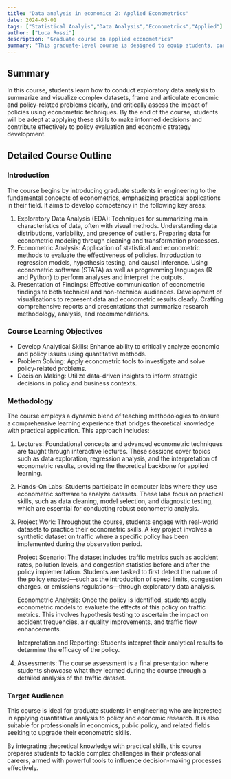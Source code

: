 ```yaml
---
title: "Data analysis in economics 2: Applied Econometrics"
date: 2024-05-01
tags: ["Statistical Analyis","Data Analysis","Econometrics","Applied"]
author: ["Luca Rossi"]
description: "Graduate course on applied econometrics" 
summary: "This graduate-level course is designed to equip students, particularly those in engineering disciplines, with robust analytical skills focused on econometric methods and data analysis. The course covers practical applications of econometrics, empowering students to rigorously analyze, interpret, and solve real-world policy and economic problems using statistical techniques" 
---
```


## Summary

In this course, students learn how to conduct exploratory data analysis to summarize and visualize complex datasets, frame and articulate economic and policy-related problems clearly, and critically assess the impact of policies using econometric techniques. By the end of the course, students will be adept at applying these skills to make informed decisions and contribute effectively to policy evaluation and economic strategy development.

## Detailed Course Outline

### Introduction

The course begins by introducing graduate students in engineering to the fundamental concepts of econometrics, emphasizing practical applications in their field. It aims to develop competency in the following key areas:

1.	Exploratory Data Analysis (EDA):
    Techniques for summarizing main characteristics of data, often with visual methods.
    Understanding data distributions, variability, and presence of outliers.
    Preparing data for econometric modeling through cleaning and transformation processes.
2.	Econometric Analysis:
    Application of statistical and econometric methods to evaluate the effectiveness of policies.
    Introduction to regression models, hypothesis testing, and causal inference.
    Using econometric software (STATA) as well as programming languages (R and Python) to perform analyses and interpret the outputs.
3.	Presentation of Findings:
    Effective communication of econometric findings to both technical and non-technical audiences.
    Development of visualizations to represent data and econometric results clearly.
    Crafting comprehensive reports and presentations that summarize research methodology, analysis, and recommendations.

### Course Learning Objectives

- Develop Analytical Skills: Enhance ability to critically analyze economic and policy issues using quantitative methods.
- Problem Solving: Apply econometric tools to investigate and solve policy-related problems.
- Decision Making: Utilize data-driven insights to inform strategic decisions in policy and business contexts.

### Methodology

The course employs a dynamic blend of teaching methodologies to ensure a comprehensive learning experience that bridges theoretical knowledge with practical application. This approach includes:

1.	Lectures: Foundational concepts and advanced econometric techniques are taught through interactive lectures. These sessions cover topics such as data exploration, regression analysis, and the interpretation of econometric results, providing the theoretical backbone for applied learning.

2.	Hands-On Labs: Students participate in computer labs where they use econometric software to analyze datasets. These labs focus on practical skills, such as data cleaning, model selection, and diagnostic testing, which are essential for conducting robust econometric analysis.

3.	Project Work:
    Throughout the course, students engage with real-world datasets to practice their econometric skills. A key project involves a synthetic dataset on traffic where a specific policy has been implemented during the observation period.

    Project Scenario: The dataset includes traffic metrics such as accident rates, pollution levels, and congestion statistics before and after the policy implementation. Students are tasked to first detect the nature of the policy enacted—such as the introduction of speed limits, congestion charges, or emissions regulations—through exploratory data analysis.

    Econometric Analysis: Once the policy is identified, students apply econometric models to evaluate the effects of this policy on traffic metrics. This involves hypothesis testing to ascertain the impact on accident frequencies, air quality improvements, and traffic flow enhancements.
    
    Interpretation and Reporting: Students interpret their analytical results to determine the efficacy of the policy. 

4.	Assessments:
The course assessment is a final presentation where students showcase what they learned during the course through a detailed analysis of the traffic dataset.


### Target Audience

This course is ideal for graduate students in engineering who are interested in applying quantitative analysis to policy and economic research. It is also suitable for professionals in economics, public policy, and related fields seeking to upgrade their econometric skills.

By integrating theoretical knowledge with practical skills, this course prepares students to tackle complex challenges in their professional careers, armed with powerful tools to influence decision-making processes effectively.


<!-- ---

## Part 1

This section reviews things.

##### Lecture videos

1. [Video Title 1](https://youtu.be/0rbmjemhy38)
2. [Video Title 2](https://youtu.be/a2tbm5ljZJM)
3. [Video Title 3](https://youtu.be/bz2mXgo7Kj0)
4. [Video Title 4](https://youtu.be/rA4S9lFiU3o)

##### Lecture notes

+ [Lecture Note Title 1](lecture1.pdf)

##### Readings

+ [Paper Title 1](https://doi.org/10.1257/aer.102.4.1721) – This paper finds things.
+ [Paper Title 2](https://doi.org/10.1257/mac.6.1.190) – This paper reviews things.
+ [Paper Title 3](https://doi.org/10.1093/qje/qjv006) – This paper reviews more things and derives some results.

##### Homework

+ [Quiz 1](quiz1.pdf)
+ [Problem set 1](ps1.pdf)

---

## Part 2

This section introduces other things.

##### Lecture videos

5. [Video Title 5](https://youtu.be/tU0dtS9iiOk)
6. [Video Title 6](https://youtu.be/GMIKykwvrGI)
7. [Video Title 7](https://youtu.be/79MSNfp1rw0)
8. [Video Title 8](https://youtu.be/zEShE10YiYo)
9. [Video Title 9](https://youtu.be/SNlHsn7isog)

##### Lecture notes

+ [Lecture Note Title 2](lecture2.pdf)

##### Readings

+ [Paper Title 4](https://doi.org/10.1093/restud/rdy030) – This paper shows stuff.
+ [Paper Title 5](https://doi.org/10.1093/jeea/jvaa041) – This paper shows other things.

##### Homework

+ [Quiz 2](quiz2.pdf)
+ [Problem Set 2](ps2.pdf)

---

## Part 3

This section turns to other things. Lorem ipsum dolor sit amet, consectetur adipisicing elit, sed do eiusmod tempor incididunt ut labore et dolore magna aliqua. Ut enim ad minim veniam, quis nostrud exercitation ullamco laboris nisi ut aliquip ex ea commodo
consequat. Duis aute irure dolor in reprehenderit in voluptate velit esse
cillum dolore eu fugiat nulla pariatur. Excepteur sint occaecat cupidatat non
proident, sunt in culpa qui officia deserunt mollit anim id est laborum. -->